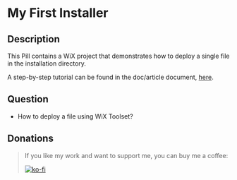 # My First Installer

## Description

This Pill contains a WiX project that demonstrates how to deploy a single file in the installation directory.

A step-by-step tutorial can be found in the doc/article document, [here](doc/article/README.md).

## Question

- How to deploy a file using WiX Toolset?

## Donations

> If you like my work and want to support me, you can buy me a coffee:
>
> [![ko-fi](https://www.ko-fi.com/img/githubbutton_sm.svg)](https://ko-fi.com/Y8Y62EZ8H)

